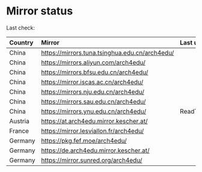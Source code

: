<script src="./time.js"></script>
# Mirror status
Last check: <script type="text/javascript">localize(1682874876.1724987);</script>

|Country|Mirror|Last update|
|:------|:-----|:----------|
|China|https://mirrors.tuna.tsinghua.edu.cn/arch4edu/|<script type="text/javascript">localize(1682836207);</script>|
|China|https://mirrors.aliyun.com/arch4edu/|<script type="text/javascript">localize(1682706527);</script>|
|China|https://mirrors.bfsu.edu.cn/arch4edu/|<script type="text/javascript">localize(1682836207);</script>|
|China|https://mirror.iscas.ac.cn/arch4edu/|<script type="text/javascript">localize(1682836207);</script>|
|China|https://mirrors.nju.edu.cn/arch4edu/|<script type="text/javascript">localize(1682836207);</script>|
|China|https://mirrors.sau.edu.cn/arch4edu/|<script type="text/javascript">localize(1673850842);</script>|
|China|https://mirrors.ynu.edu.cn/arch4edu/|ReadTimeout|
|Austria|https://at.arch4edu.mirror.kescher.at/|<script type="text/javascript">localize(1682836207);</script>|
|France|https://mirror.lesviallon.fr/arch4edu/|<script type="text/javascript">localize(1682836207);</script>|
|Germany|https://pkg.fef.moe/arch4edu/|<script type="text/javascript">localize(1682836207);</script>|
|Germany|https://de.arch4edu.mirror.kescher.at/|<script type="text/javascript">localize(1682836207);</script>|
|Germany|https://mirror.sunred.org/arch4edu/|<script type="text/javascript">localize(1682836207);</script>|

<script src="./tablefilter/tablefilter.js"></script>
<script src="./table.js"></script>